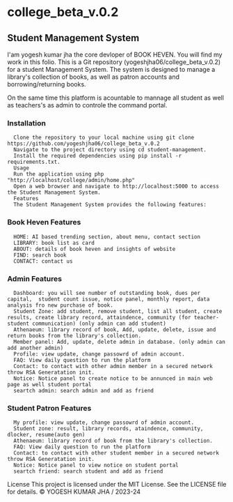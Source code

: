 # college_beta_v.0.2
## Student Management System

I'am yogesh kumar jha the core devloper of BOOK HEVEN. You will find my work in this folio.
This is a Git repository (yogeshjha06/college_beta_v.0.2) for a student Management System. The system is designed to manage a library's collection of books, as well as patron accounts and borrowing/returning books.

On the same time this platform is acountable to mannage all student as well as teachers's as admin to controle the command portal.

### Installation

      Clone the repository to your local machine using git clone https://github.com/yogeshjha06/college_beta_v.0.2
      Navigate to the project directory using cd student-management.
      Install the required dependencies using pip install -r requirements.txt.
      Usage
      Run the application using php "http://localhost/college/admin/home.php"
      Open a web browser and navigate to http://localhost:5000 to access the Student Management System.
      Features
      The Student Management System provides the following features:
      
### Book Heven Features
      HOME: AI based trending section, about menu, contact section
      LIBRARY: book list as card
      ABOUT: details of book heven and insights of website
      FIND: search book
      CONTACT: contact us

### Admin Features
      
      Dashboard: you will see number of outstanding book, dues per capital,  student count issue, notice panel, monthly report, data analysis fro new purchase of book.
      Student Zone: add student, remove student, list all student, create results, create library record, attaindence, community (for teacher-student communication) (only admin can add student)
      Athenaeum: library record of book, Add, update, delete, issue and return books from the library's collection.
      Member panel: Add, update, delete admin in database. (only admin can add another admin)
      Profile: view update, change passowrd of admin account.
      FAQ: View daily question to run the platform
      Contact: to contact with other admin member in a secured network throw RSA Generatation init.
      Notice: Notice panel to create notice to be annunced in main web page as well student portal
      seartch admin: search admin and add as friend     


### Student Patron Features

      My profile: view update, change passowrd of admin account.
      Student zone: result, library records, ataindence, community, dlocker, resume(auto gen)
      Athenaeum: library record of book from the library's collection.
      FAQ: View daily question to run the platform
      Contact: to contact with other student member in a secured network throw RSA Generatation init.
      Notice: Notice panel to view notice on student portal
      seartch friend: search student and add as friend    


License
This project is licensed under the MIT License. See the LICENSE file for details. 
© YOGESH KUMAR JHA / 2023-24
